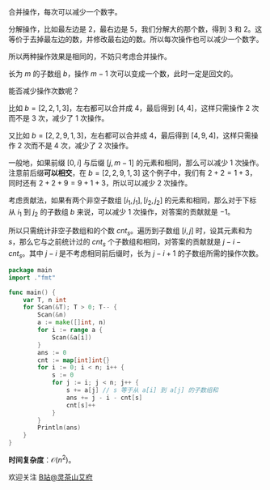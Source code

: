 合并操作，每次可以减少一个数字。

分解操作，比如最左边是 $2$，最右边是 $5$，我们分解大的那个数，得到 $3$ 和 $2$。这等价于去掉最左边的数，并修改最右边的数。所以每次操作也可以减少一个数字。

所以两种操作效果是相同的，不妨只考虑合并操作。

长为 $m$ 的子数组 $b$，操作 $m-1$ 次可以变成一个数，此时一定是回文的。

能否减少操作次数呢？

比如 $b=[2,2,1,3]$，左右都可以合并成 $4$，最后得到 $[4,4]$，这样只需操作 $2$ 次而不是 $3$ 次，减少了 $1$ 次操作。

又比如 $b=[2,2,9,1,3]$，左右都可以合并成 $4$，最后得到 $[4,9,4]$，这样只需操作 $2$ 次而不是 $4$ 次，减少了 $2$ 次操作。

一般地，如果前缀 $[0,i]$ 与后缀 $[j,m-1]$ 的元素和相同，那么可以减少 $1$ 次操作。注意前后缀**可以相交**，在 $b=[2,2,9,1,3]$ 这个例子中，我们有 $2+2=1+3$，同时还有 $2+2+9=9+1+3$，所以可以减少 $2$ 次操作。 

考虑贡献法，如果有两个非空子数组 $[i_1,j_1],[i_2,j_2]$ 的元素和相同，那么对于下标从 $i_1$ 到 $j_2$ 的子数组 $b$ 来说，可以减少 $1$ 次操作，对答案的贡献就是 $-1$。

所以只需统计非空子数组和的个数 $\textit{cnt}_s$。遍历到子数组 $[i,j]$ 时，设其元素和为 $s$，那么它与之前统计过的 $\textit{cnt}_s$ 个子数组和相同，对答案的贡献就是 $j-i-\textit{cnt}_s$。其中 $j-i$ 是不考虑相同前后缀时，长为 $j-i+1$ 的子数组所需的操作次数。

```go
package main
import ."fmt"

func main() {
	var T, n int
	for Scan(&T); T > 0; T-- {
		Scan(&n)
		a := make([]int, n)
		for i := range a {
			Scan(&a[i])
		}
		ans := 0
		cnt := map[int]int{}
		for i := 0; i < n; i++ {
			s := 0
			for j := i; j < n; j++ {
				s += a[j] // s 等于从 a[i] 到 a[j] 的子数组和
				ans += j - i - cnt[s]
				cnt[s]++
			}
		}
		Println(ans)
	}
}
```

**时间复杂度**：$\mathcal{O}(n^2)$。

欢迎关注 [B站@灵茶山艾府](https://space.bilibili.com/206214)
